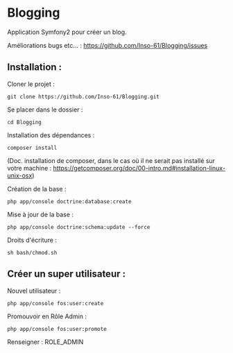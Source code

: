 Blogging
========

Application Symfony2 pour créer un blog.

Améliorations bugs etc... :
 https://github.com/Inso-61/Blogging/issues

Installation : 
--------------

Cloner le projet :

    git clone https://github.com/Inso-61/Blogging.git
    
Se placer dans le dossier :
    
    cd Blogging
    
Installation des dépendances :
    
    composer install
    
(Doc. installation de composer, dans le cas où il ne serait pas installé sur votre machine : https://getcomposer.org/doc/00-intro.md#installation-linux-unix-osx)  

Création de la base : 
    
    php app/console doctrine:database:create
    
Mise à jour de la base :
    
    php app/console doctrine:schema:update --force
    
Droits d'écriture :
    
    sh bash/chmod.sh
    
Créer un super utilisateur : 
----------------------------

Nouvel utilisateur :

    php app/console fos:user:create 
    
Promouvoir en Rôle Admin :
    
    php app/console fos:user:promote    
    
Renseigner : ROLE_ADMIN
